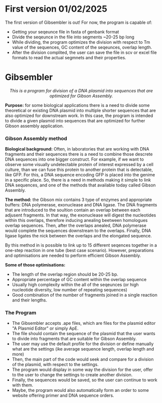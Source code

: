 # **First version** 01/02/2025
The first version of Gibsembler is out!
For now, the program is capable of:
 - Getting your seqeunce file in fasta of genbank format
 - Divide the seqeunce in the file into segments ~20-25 bp long
 - While dividing, the program optimizes the division with respect to Tm value of the sequences, GC content of the seqeunces, overlap length.
 - After the division complited, the user can save the file in scv or excel file formats to read the actual segmnets and their properties.
 
# **Gibsembler**
<p style = 'text-indent: 40 px;'><div style = 'text-align: center;'><i>This is a program for division of a DNA plasmid into sequences that are optimized for Gibson Assembly.</i></div></p>

**Purpose:** for some biological applications there is a need to divide some theoretical or existing DNA plasmid into multiple shorter sequences that are also optimized for downstream work. In this case, the program is intended to divide a given plasmid into sequences that are optimized for further Gibson assembly application.

### **Gibson Assembly method**

**Biological background:** Often, in laboratories that are working with DNA fragments and their sequences there is a need to combine those descrete DNA sequences into one bigger construct. For example, if we want to observe some visually undetectable protein of interest expressed by a cell culture, than we can fuse this protein to another protein that is detectable, like GFP. For this, a DNA sequence encoding GFP is placed into the genime in a specific place. So, there is a need in methods making it simple to link DNA sequences, and one of the methods that available today called Gibson Assembly.

**The method:** the Gibson mix contains 3 type of enzymes and appropriate buffers: DNA polymerase, exonuclease and DNA ligase. The DNA fragments that are introduced to the soultion contain an overlap between each adjusent fragments. In that way, the exonuclease will digest the nucleotides within this overlaps, therefore inducing anealing beetween homologues overlap sequences. Then, after the overlaps anealed, DNA polymerase would complete the sequences downstream to the overlaps. Finally, DNA ligase ligates the nick between the overlaps and the elongated sequence.

 By this method in is possible to link up to 15 different seqences together in a one-step reaction in one tube (best case scenario). However, preparations and optimisations are needed to perform efficient Gibson Assembly.

 **Some of those optimisations:**
 - The length of the overlap region should be 20-25 bp.
 - Appropriate percentage of GC content within the overlap sequence
 - Usually high complexity within the all of the seqeunces (or high nucleotide diversity, low number of repeating sequences)
 - Good combination of the number of fragments joined in a single reaction and their lengths.

 ### **The Program**
- The Gibsembler accepts .ape files, which are files for the plasmid editor "A Plasmid Editor" or simply ApE.
- The file should contain the sequence of the plasmid that the user wants to divide into fragments that are suitable for Gibson Assembly.
- The user may use the default profile for the division or define manually what are the settings (ike average sequence length, overlap length and more)
- Then, the main part of the code would seek and compare for a division of the plasmid, with respect to the settings.
- The program would display in some way the division for the user, offer to the user to change the settings to create another division.
- Finally, the sequences would be saved, so the user can continue to work with them.
- Maybe, the program would also automatically form an order to some website offering primer and DNA sequence orders.